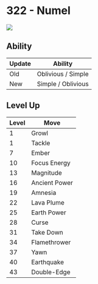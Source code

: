 # 322 - Numel
![][322]

## Ability

Update | Ability
---    | ---
Old    | Oblivious / Simple
New    | Simple / Oblivious

## Level Up

Level | Move
---   | ---
  1   | Growl
  1   | Tackle
  7   | Ember
 10   | Focus Energy
 13   | Magnitude
 16   | Ancient Power
 19   | Amnesia
 22   | Lava Plume
 25   | Earth Power
 28   | Curse
 31   | Take Down
 34   | Flamethrower
 37   | Yawn
 40   | Earthquake
 43   | Double-Edge

[322]: ../img/pokemon/322.png
